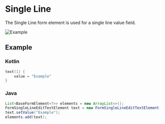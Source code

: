 # Single Line

The Single Line form element is used for a single line value field.

![Example](../images/SingleLine.PNG)

## Example

### Kotlin

```kotlin
text(1) {
    value = "Example"
}
```

### Java

```java
List<BaseFormElement<?>> elements = new ArrayList<>();
FormSingleLineEditTextElement text = new FormSingleLineEditTextElement(1);
text.setValue("Example");
elements.add(text);
```
